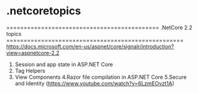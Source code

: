 # .netcoretopics
============================================ .NetCore 2.2  topics ===================================================
https://docs.microsoft.com/en-us/aspnet/core/signalr/introduction?view=aspnetcore-2.2

1. Session and app state in ASP.NET Core
2. Tag Helpers
3. View Components
4.Razor file compilation in ASP.NET Core
5.Secure and Identity (https://www.youtube.com/watch?v=6LzmEOvzt1A)
